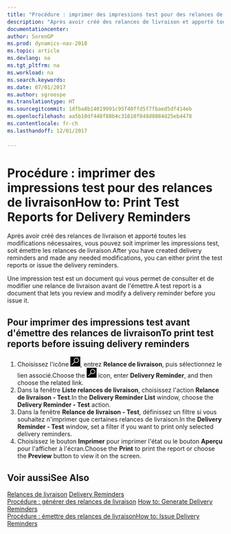 ```yaml
---
title: "Procédure : imprimer des impressions test pour des relances de livraison"
description: "Après avoir créé des relances de livraison et apporté toutes les modifications nécessaires, vous pouvez soit imprimer les impressions test, soit émettre les relances de livraison."
documentationcenter: 
author: SorenGP
ms.prod: dynamics-nav-2018
ms.topic: article
ms.devlang: na
ms.tgt_pltfrm: na
ms.workload: na
ms.search.keywords: 
ms.date: 07/01/2017
ms.author: sgroespe
ms.translationtype: HT
ms.sourcegitcommit: 1dfba8b14019991c95f40ffd5f7fbaed5df414eb
ms.openlocfilehash: aa5b10df448f88b4c31610f848d8084d25eb4478
ms.contentlocale: fr-ch
ms.lasthandoff: 12/01/2017

---
```

# <a name="how-to-print-test-reports-for-delivery-reminders"></a><span data-ttu-id="e11b8-103">Procédure : imprimer des impressions test pour des relances de livraison</span><span class="sxs-lookup"><span data-stu-id="e11b8-103">How to: Print Test Reports for Delivery Reminders</span></span>
<span data-ttu-id="e11b8-104">Après avoir créé des relances de livraison et apporté toutes les modifications nécessaires, vous pouvez soit imprimer les impressions test, soit émettre les relances de livraison.</span><span class="sxs-lookup"><span data-stu-id="e11b8-104">After you have created delivery reminders and made any needed modifications, you can either print the test reports or issue the delivery reminders.</span></span>  

<span data-ttu-id="e11b8-105">Une impression test est un document qui vous permet de consulter et de modifier une relance de livraison avant de l'émettre.</span><span class="sxs-lookup"><span data-stu-id="e11b8-105">A test report is a document that lets you review and modify a delivery reminder before you issue it.</span></span>  

## <a name="to-print-test-reports-before-issuing-delivery-reminders"></a><span data-ttu-id="e11b8-106">Pour imprimer des impressions test avant d'émettre des relances de livraison</span><span class="sxs-lookup"><span data-stu-id="e11b8-106">To print test reports before issuing delivery reminders</span></span>  

1.  <span data-ttu-id="e11b8-107">Choisissez l'icône ![Page ou état pour la recherche](../../media/ui-search/search_small.png "icône Page ou état pour la recherche"), entrez **Relance de livraison**, puis sélectionnez le lien associé.</span><span class="sxs-lookup"><span data-stu-id="e11b8-107">Choose the ![Search for Page or Report](../../media/ui-search/search_small.png "Search for Page or Report icon") icon, enter **Delivery Reminder**, and then choose the related link.</span></span>  
2.  <span data-ttu-id="e11b8-108">Dans la fenêtre **Liste relances de livraison**, choisissez l'action **Relance de livraison - Test**.</span><span class="sxs-lookup"><span data-stu-id="e11b8-108">In the **Delivery Reminder List** window, choose the **Delivery Reminder - Test** action.</span></span>  
3.  <span data-ttu-id="e11b8-109">Dans la fenêtre **Relance de livraison - Test**, définissez un filtre si vous souhaitez n'imprimer que certaines relances de livraison.</span><span class="sxs-lookup"><span data-stu-id="e11b8-109">In the **Delivery Reminder - Test** window, set a filter if you want to print only selected delivery reminders.</span></span>  
4.  <span data-ttu-id="e11b8-110">Choisissez le bouton **Imprimer** pour imprimer l'état ou le bouton **Aperçu** pour l'afficher à l'écran.</span><span class="sxs-lookup"><span data-stu-id="e11b8-110">Choose the **Print** to print the report or choose the **Preview** button to view it on the screen.</span></span>  

## <a name="see-also"></a><span data-ttu-id="e11b8-111">Voir aussi</span><span class="sxs-lookup"><span data-stu-id="e11b8-111">See Also</span></span>  
 <span data-ttu-id="e11b8-112">[Relances de livraison](delivery-reminders.md) </span><span class="sxs-lookup"><span data-stu-id="e11b8-112">[Delivery Reminders](delivery-reminders.md) </span></span>  
 <span data-ttu-id="e11b8-113">[Procédure : générer des relances de livraison](how-to-generate-delivery-reminders.md) </span><span class="sxs-lookup"><span data-stu-id="e11b8-113">[How to: Generate Delivery Reminders](how-to-generate-delivery-reminders.md) </span></span>  
 [<span data-ttu-id="e11b8-114">Procédure : émettre des relances de livraison</span><span class="sxs-lookup"><span data-stu-id="e11b8-114">How to: Issue Delivery Reminders</span></span>](how-to-issue-delivery-reminders.md)

